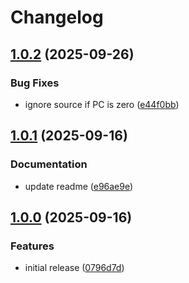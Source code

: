 # Changelog

## [1.0.2](https://github.com/nentgroup/slog-prettylogger/compare/v1.0.1...v1.0.2) (2025-09-26)


### Bug Fixes

* ignore source if PC is zero ([e44f0bb](https://github.com/nentgroup/slog-prettylogger/commit/e44f0bb8009a7983aceaa797596342b7283c271e))

## [1.0.1](https://github.com/nentgroup/slog-prettylogger/compare/v1.0.0...v1.0.1) (2025-09-16)


### Documentation

* update readme ([e96ae9e](https://github.com/nentgroup/slog-prettylogger/commit/e96ae9ef142bbfde444a7ff3a21ca158bc68659f))

## [1.0.0](https://github.com/nentgroup/slog-prettylogger/compare/v1.0.0...v1.0.0) (2025-09-16)


### Features

* initial release ([0796d7d](https://github.com/nentgroup/slog-prettylogger/commit/0796d7d80d594246a626879b38c5180630884984))
